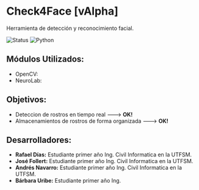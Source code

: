 # Check4Face [vAlpha]
Herramienta de detección y reconocimiento facial.

![Status](https://img.shields.io/badge/version-alpha-yellow.svg)
![Python](https://img.shields.io/badge/python-2.7-blue.svg)

## Módulos Utilizados:
* OpenCV:
* NeuroLab:

## Objetivos:
* Deteccion de rostros en tiempo real             --->  __OK!__
* Almacenamientos de rostros de forma organizada  --->  __OK!__

## Desarrolladores:
* __Rafael Días:__ Estudiante primer año Ing. Civil Informatica en la UTFSM.
* __José Follert:__ Estudiante primer año Ing. Civil Informatica en la UTFSM.
* __Andrés Navarro:__ Estudiante primer año Ing. Civil Informatica en la UTFSM.
* __Bárbara Uribe:__ Estudiante primer año Ing.

